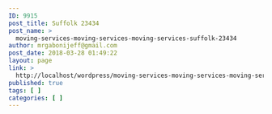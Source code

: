 ```yaml
---
ID: 9915
post_title: Suffolk 23434
post_name: >
  moving-services-moving-services-moving-services-suffolk-23434
author: mrgabonijeff@gmail.com
post_date: 2018-03-28 01:49:22
layout: page
link: >
  http://localhost/wordpress/moving-services-moving-services-moving-services-suffolk-23434/
published: true
tags: [ ]
categories: [ ]
---
```

